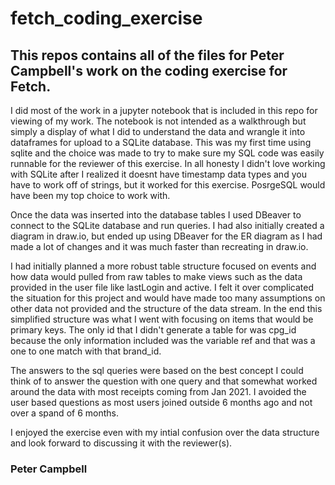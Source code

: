 # fetch_coding_exercise
## This repos contains all of the files for Peter Campbell's work on the coding exercise for Fetch.

I did most of the work in a jupyter notebook that is included in this repo for viewing of my work. The notebook is not intended as a walkthrough but simply a display of what I did to understand the data and wrangle it into dataframes for upload to a SQLite database. This was my first time using sqlite and the choice was made to try to make sure my SQL code was easily runnable for the reviewer of this exercise. In all honesty I didn't love working with SQLite after I realized it doesnt have timestamp data types and you have to work off of strings, but it worked for this exercise. PosrgeSQL would have been my top choice to work with. 

Once the data was inserted into the database tables I used DBeaver to connect to the SQLite database and run queries. I had also initially created a diagram in draw.io, but ended up using DBeaver for the ER diagram as I had made a lot of changes and it was much faster than recreating in draw.io. 

I had initially planned a more robust table structure focused on events and how data would pulled from raw tables to make views such as the data provided in the user file like lastLogin and active. I felt it over complicated the situation for this project and would have made too many assumptions on other data not provided and the structure of the data stream. In the end this simplified structure was what I went with focusing on items that would be primary keys. The only id that I didn't generate a table for was cpg_id because the only information included was the variable ref and that was a one to one match with that brand_id.

The answers to the sql queries were based on the best concept I could think of to answer the question with one query and that somewhat worked around the data with most receipts coming from Jan 2021. I avoided the user based questions as most users joined outside 6 months ago and not over a spand of 6 months. 

I enjoyed the exercise even with my intial confusion over the data structure and look forward to discussing it with the reviewer(s).


### Peter Campbell
